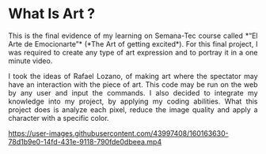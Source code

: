 # What Is Art ?
<div style="text-align: justify">
This is the final evidence of my learning on Semana-Tec course called *“El Arte de Emocionarte”* (*The Art of getting excited*). For this final project, I was required to create any type of art expression and to portray it in a one minute video.

I took the ideas of Rafael Lozano, of making art where the spectator may have an interaction with the piece of art. This code may be run on the web by any user and input the commands. I also decided to integrate my knowledge into my project, by applying my coding abilities. What this project does is analyze each pixel, reduce the image quality and apply a character with a specific color.





https://user-images.githubusercontent.com/43997408/160163630-78d1b9e0-14fd-431e-9118-790fde0dbeea.mp4

</div>
